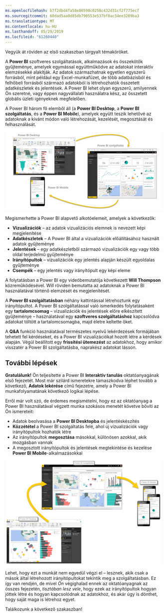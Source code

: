 ```yaml
---
ms.openlocfilehash: b7f2dbd4fa58e86598c0258c432d31cf2f775ecf
ms.sourcegitcommit: 60dad5aa0d85db790553e537bf8ac34ee3289ba3
ms.translationtype: MT
ms.contentlocale: hu-HU
ms.lasthandoff: 05/29/2019
ms.locfileid: "61260440"
---
```

Vegyük át röviden az első szakaszban tárgyalt témaköröket.

A **Power BI** szoftveres szolgáltatások, alkalmazások és összekötők gyűjteménye, amelyek egymással együttműködve az adatokat interaktív elemzésekké alakítják. Az adatok származhatnak egyetlen egyszerű forrásból, mint például egy Excel-munkafüzet, de több adatbázisból és felhőbeli forrásból származó adatokból is létrehozhatók összetett adatkészletek és jelentések. A Power BI lehet olyan egyszerű, amilyennek Ön szeretné, vagy éppen nagyvállalati használatra kész, az összetett globális üzleti igényeknek megfelelően.

A Power BI három fő elemből áll (a **Power BI Desktop**, a **Power BI szolgáltatás**, és a **Power BI Mobile**), amelyek együtt teszik lehetővé az adatoknak a kívánt módon való létrehozását, kezelését, megosztását és felhasználását.

![](media/0-4-summary-of-intro-to-power-bi/c0a4_1.png)

Megismerhette a Power BI alapvető alkotóelemeit, amelyek a következők:

* **Vizualizációk** – az adatok vizualizációs elemnek is nevezett képi megjelenítése
* **Adatkészletek** – A Power BI által a vizualizációk előállításához használt adatok gyűjteménye
* **Jelentések** – egy adatkészletből származó vizualizációk egy vagy több oldal terjedelmű gyűjteménye
* **Irányítópultok** – vizualizációk egy jelentés alapján készült egyoldalas gyűjteménye
* **Csempék** – egy jelentés vagy irányítópult egy képi eleme

A folytatásban a Power BI egy videóbemutatója következett **Will Thompson** közreműködésével. Will röviden bemutatta az adatoknak a Power BI használatával történő elemzését és megjelenítését.

<!---
In **Power BI Desktop**, we connected to a basic Excel file, created visualizations, then published those visualizations to the service. Even if you use Power BI only with your Excel workbooks, you can gain amazing visual insights with those Excel workbooks, and both interact and share it in ways never before possible.
-->
A **Power BI szolgáltatásban** néhány kattintással létrehoztunk egy irányítópultot. A Power BI szolgáltatással való ismerkedés folytatásaként egy **tartalomcsomag** – vizualizációk és jelentések előre elkészített gyűjteménye – használatával egy **szoftveres szolgáltatáshoz** kapcsolódva adatokat töltött a tartalomcsomagba, majd életre keltette őket.

A **Q&A** funkció használatával természetes nyelvű lekérdezések formájában tehetett fel kérdéseket, és a Power BI vizualizációkat hozott létre a kérdések alapján. Végül beállított egy **frissítési ütemezést** az adatokhoz, hogy amikor visszatér a Power BI szolgáltatásba, naprakész adatokat lásson.

## <a name="next-steps"></a>További lépések
**Gratulálunk!** Ön teljesítette a Power BI **Interaktív tanulás** oktatóanyagának első fejezetét. Most már szilárd ismeretekre támaszkodva léphet tovább a következő, **Adatok lekérése** című fejezetre, amely a Power BI munkafolyamatának következő logikai lépése.

Erről már volt szó, de érdemes megismételni, hogy ez az oktatóanyag a Power BI használatával végzett munka szokásos menetét követve bővíti az Ön ismereteit:

* Adatok beolvasása a **Power BI Desktopba** és jelentéskészítés
* **Közzététel** a Power BI szolgáltatás felé, ahol új vizualizációk vagy irányítópultok hozhatók létre
* Az irányítópultok **megosztása** másokkal, különösen azokkal, akik mozgásban vannak
* A megosztott irányítópultok és jelentések megtekintése és kezelése **Power BI Mobile**-alkalmazásokkal

![](media/0-4-summary-of-intro-to-power-bi/c0a1_1.png)

Lehet, hogy ezt a munkát nem egyedül végzi el – lesznek, akik csak a mások által létrehozott irányítópultokat tekintik meg a szolgáltatásban. Ez így van rendjén, de mivel *Ön* végighalad ennek az oktatóanyagnak az összes fejezetén, *tisztában lesz vele*, hogy ezek az irányítópultok hogyan jöttek létre és hogyan kapcsolódnak az adatokhoz, és akár úgy is dönthet, hogy saját maga is létrehoz egyet.

Találkozunk a következő szakaszban!

